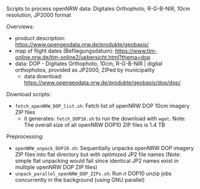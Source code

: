 Scripts to process openNRW data: Digitales Orthophoto, R-G-B-NIR, 10cm resolution, JP2000 format

Overviews:

 * product description: https://www.opengeodata.nrw.de/produkte/geobasis/
 * map of flight dates (Befliegungsdatum): https://www.tim-online.nrw.de/tim-online2/uebersicht.html?thema=dop
 * data: DOP - Digitales Orthophoto, 10cm, R-G-B-NIR | digital orthophotos, provided as JP2000, ZIPed by municipality
     * data download: https://www.opengeodata.nrw.de/produkte/geobasis/dop/dop/

Download scripts:

 * `fetch_openNRW_DOP_list.sh`: Fetch list of openNRW DOP 10cm imagery ZIP files
   * it generates: `fetch_DOP10.sh` to run the download with `wget`. Note: The overall size of all openNRW DOP10 ZIP files is 1.4 TB

Preprocessing:

 * `openNRW_unpack_DOP10.sh`: Sequentially unpacks openNRW DOP imagery ZIP files into flat directory but with optimized JP2 file names (Note: simple flat unpacking would fail since identical JP2 names exist in multiple openNRW DOP ZIP files)
 * `unpack_parallel_openNRW_DOP_ZIPs.sh`: Run *n* DOP10 unzip jobs concurrently in the background (using GNU parallel)
